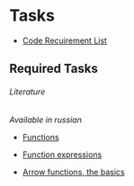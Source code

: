 # Tasks

* [Code Recuirement List](https://docs.google.com/document/d/1ruDwdOAXNmJ1WVu5gevdJzh9nbjchpPxpOtAEBbqdrs/edit)

## Required Tasks

###### Literature

*Available in russian*

* [Functions](https://javascript.info/function-basics)

* [Function expressions](https://javascript.info/function-expressions)

* [Arrow functions, the basics](https://javascript.info/arrow-functions-basics)
